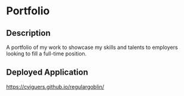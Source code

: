 # Portfolio

## Description
A portfolio of my work to showcase my skills and talents to employers looking to fill a full-time position.

## Deployed Application
https://cviguers.github.io/regulargoblin/
